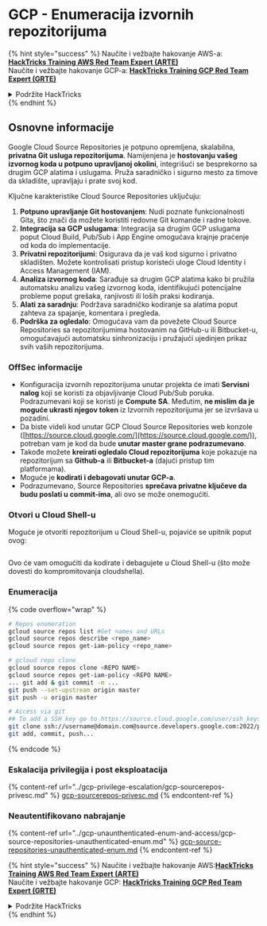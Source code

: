 # GCP - Enumeracija izvornih repozitorijuma

{% hint style="success" %}
Naučite i vežbajte hakovanje AWS-a: <img src="/.gitbook/assets/image.png" alt="" data-size="line">[**HackTricks Training AWS Red Team Expert (ARTE)**](https://training.hacktricks.xyz/courses/arte)<img src="/.gitbook/assets/image.png" alt="" data-size="line">\
Naučite i vežbajte hakovanje GCP-a: <img src="/.gitbook/assets/image (2).png" alt="" data-size="line">[**HackTricks Training GCP Red Team Expert (GRTE)**<img src="/.gitbook/assets/image (2).png" alt="" data-size="line">](https://training.hacktricks.xyz/courses/grte)

<details>

<summary>Podržite HackTricks</summary>

* Proverite [**planove pretplate**](https://github.com/sponsors/carlospolop)!
* **Pridružite se** 💬 [**Discord grupi**](https://discord.gg/hRep4RUj7f) ili [**telegram grupi**](https://t.me/peass) ili nas **pratite** na **Twitteru** 🐦 [**@hacktricks\_live**](https://twitter.com/hacktricks\_live)**.**
* **Podelite hakovanje trikova slanjem PR-ova na** [**HackTricks**](https://github.com/carlospolop/hacktricks) i [**HackTricks Cloud**](https://github.com/carlospolop/hacktricks-cloud) github repozitorijume.

</details>
{% endhint %}

## Osnovne informacije <a href="#reviewing-cloud-git-repositories" id="reviewing-cloud-git-repositories"></a>

Google Cloud Source Repositories je potpuno opremljena, skalabilna, **privatna Git usluga repozitorijuma**. Namijenjena je **hostovanju vašeg izvornog koda u potpuno upravljanoj okolini**, integrišući se besprekorno sa drugim GCP alatima i uslugama. Pruža saradničko i sigurno mesto za timove da skladište, upravljaju i prate svoj kod.

Ključne karakteristike Cloud Source Repositories uključuju:

1. **Potpuno upravljanje Git hostovanjem**: Nudi poznate funkcionalnosti Gita, što znači da možete koristiti redovne Git komande i radne tokove.
2. **Integracija sa GCP uslugama**: Integracija sa drugim GCP uslugama poput Cloud Build, Pub/Sub i App Engine omogućava krajnje praćenje od koda do implementacije.
3. **Privatni repozitorijumi**: Osigurava da je vaš kod sigurno i privatno skladišten. Možete kontrolisati pristup koristeći uloge Cloud Identity i Access Management (IAM).
4. **Analiza izvornog koda**: Sarađuje sa drugim GCP alatima kako bi pružila automatsku analizu vašeg izvornog koda, identifikujući potencijalne probleme poput grešaka, ranjivosti ili loših praksi kodiranja.
5. **Alati za saradnju**: Podržava saradničko kodiranje sa alatima poput zahteva za spajanje, komentara i pregleda.
6. **Podrška za ogledalo**: Omogućava vam da povežete Cloud Source Repositories sa repozitorijumima hostovanim na GitHub-u ili Bitbucket-u, omogućavajući automatsku sinhronizaciju i pružajući ujedinjen prikaz svih vaših repozitorijuma.

### OffSec informacije <a href="#reviewing-cloud-git-repositories" id="reviewing-cloud-git-repositories"></a>

* Konfiguracija izvornih repozitorijuma unutar projekta će imati **Servisni nalog** koji se koristi za objavljivanje Cloud Pub/Sub poruka. Podrazumevani koji se koristi je **Compute SA**. Međutim, **ne mislim da je moguće ukrasti njegov token** iz Izvornih repozitorijuma jer se izvršava u pozadini.
* Da biste videli kod unutar GCP Cloud Source Repositories web konzole ([https://source.cloud.google.com/](https://source.cloud.google.com/)), potreban vam je kod da bude **unutar master grane podrazumevano**.
* Takođe možete **kreirati ogledalo Cloud repozitorijuma** koje pokazuje na repozitorijum sa **Github-a** ili **Bitbucket-a** (dajući pristup tim platformama).
* Moguće je **kodirati i debagovati unutar GCP-a**.
* Podrazumevano, Source Repositories **sprečava privatne ključeve da budu poslati u commit-ima**, ali ovo se može onemogućiti.

### Otvori u Cloud Shell-u

Moguće je otvoriti repozitorijum u Cloud Shell-u, pojaviće se upitnik poput ovog:

<figure><img src="../../../.gitbook/assets/image (325).png" alt=""><figcaption></figcaption></figure>

Ovo će vam omogućiti da kodirate i debagujete u Cloud Shell-u (što može dovesti do kompromitovanja cloudshella).

### Enumeracija

{% code overflow="wrap" %}
```bash
# Repos enumeration
gcloud source repos list #Get names and URLs
gcloud source repos describe <repo_name>
gcloud source repos get-iam-policy <repo_name>

# gcloud repo clone
gcloud source repos clone <REPO NAME>
gcloud source repos get-iam-policy <REPO NAME>
... git add & git commit -m ...
git push --set-upstream origin master
git push -u origin master

# Access via git
## To add a SSH key go to https://source.cloud.google.com/user/ssh_keys (no gcloud command)
git clone ssh://username@domain.com@source.developers.google.com:2022/p/<proj-name>/r/<repo-name>
git add, commit, push...
```
{% endcode %}

### Eskalacija privilegija i post eksploatacija

{% content-ref url="../gcp-privilege-escalation/gcp-sourcerepos-privesc.md" %}
[gcp-sourcerepos-privesc.md](../gcp-privilege-escalation/gcp-sourcerepos-privesc.md)
{% endcontent-ref %}

### Neautentifikovano nabrajanje

{% content-ref url="../gcp-unaunthenticated-enum-and-access/gcp-source-repositories-unauthenticated-enum.md" %}
[gcp-source-repositories-unauthenticated-enum.md](../gcp-unaunthenticated-enum-and-access/gcp-source-repositories-unauthenticated-enum.md)
{% endcontent-ref %}

{% hint style="success" %}
Naučite i vežbajte hakovanje AWS:<img src="/.gitbook/assets/image.png" alt="" data-size="line">[**HackTricks Training AWS Red Team Expert (ARTE)**](https://training.hacktricks.xyz/courses/arte)<img src="/.gitbook/assets/image.png" alt="" data-size="line">\
Naučite i vežbajte hakovanje GCP: <img src="/.gitbook/assets/image (2).png" alt="" data-size="line">[**HackTricks Training GCP Red Team Expert (GRTE)**<img src="/.gitbook/assets/image (2).png" alt="" data-size="line">](https://training.hacktricks.xyz/courses/grte)

<details>

<summary>Podržite HackTricks</summary>

* Proverite [**planove pretplate**](https://github.com/sponsors/carlospolop)!
* **Pridružite se** 💬 [**Discord grupi**](https://discord.gg/hRep4RUj7f) ili [**telegram grupi**](https://t.me/peass) ili nas **pratite** na **Twitteru** 🐦 [**@hacktricks\_live**](https://twitter.com/hacktricks\_live)**.**
* **Podelite hakovanje trikove slanjem PR-ova na** [**HackTricks**](https://github.com/carlospolop/hacktricks) i [**HackTricks Cloud**](https://github.com/carlospolop/hacktricks-cloud) github repozitorijume.

</details>
{% endhint %}
